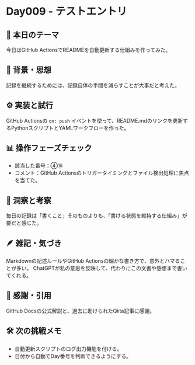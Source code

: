 # Day009 - テストエントリ

## 🎯 本日のテーマ
今日はGitHub ActionsでREADMEを自動更新する仕組みを作ってみた。

## 🧠 背景・思想
記録を継続するためには、記録自体の手間を減らすことが大事だと考えた。

## ⚙️ 実装と試行
GitHub Actionsの `on: push` イベントを使って、README.mdのリンクを更新するPythonスクリプトとYAMLワークフローを作った。

## 📊 操作フェーズチェック
- 該当した番号：④⑩
- コメント：GitHub Actionsのトリガータイミングとファイル検出処理に焦点を当てた。

## 🔁 洞察と考察
毎日の記録は「書くこと」そのものよりも、「書ける状態を維持する仕組み」が要だと感じた。

## 🪶 雑記・気づき
Markdownの記述ルールやGitHub Actionsの細かな書き方で、意外とハマることが多い。
ChatGPTが私の意思を反映して、代わりにこの文書や感想まで書いてくれる。

## 🙏 感謝・引用
GitHub Docsの公式解説と、過去に助けられたQiita記事に感謝。

## 🛠 次の挑戦メモ
- 自動更新スクリプトのログ出力機能を付ける。
- 日付から自動でDay番号を判断できるようにする。
